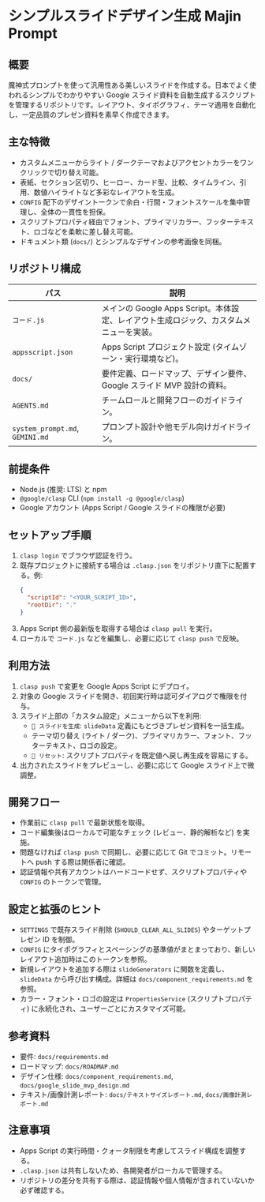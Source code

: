 # シンプルスライドデザイン生成 Majin Prompt

## 概要
魔神式プロンプトを使って汎用性ある美しいスライドを作成する。日本でよく使われるシンプルでわかりやすい Google スライド資料を自動生成するスクリプトを管理するリポジトリです。レイアウト、タイポグラフィ、テーマ適用を自動化し、一定品質のプレゼン資料を素早く作成できます。

## 主な特徴
- カスタムメニューからライト / ダークテーマおよびアクセントカラーをワンクリックで切り替え可能。
- 表紙、セクション区切り、ヒーロー、カード型、比較、タイムライン、引用、数値ハイライトなど多彩なレイアウトを生成。
- `CONFIG` 配下のデザイントークンで余白・行間・フォントスケールを集中管理し、全体の一貫性を担保。
- スクリプトプロパティ経由でフォント、プライマリカラー、フッターテキスト、ロゴなどを柔軟に差し替え可能。
- ドキュメント類 (`docs/`) とシンプルなデザインの参考画像を同梱。

## リポジトリ構成
| パス | 説明 |
| --- | --- |
| `コード.js` | メインの Google Apps Script。本体設定、レイアウト生成ロジック、カスタムメニューを実装。 |
| `appsscript.json` | Apps Script プロジェクト設定 (タイムゾーン・実行環境など)。 |
| `docs/` | 要件定義、ロードマップ、デザイン要件、Google スライド MVP 設計の資料。 |
| `AGENTS.md` | チームロールと開発フローのガイドライン。 |
| `system_prompt.md`, `GEMINI.md` | プロンプト設計や他モデル向けガイドライン。 |

## 前提条件
- Node.js (推奨: LTS) と npm
- `@google/clasp` CLI (`npm install -g @google/clasp`)
- Google アカウント (Apps Script / Google スライドの権限が必要)

## セットアップ手順
1. `clasp login` でブラウザ認証を行う。
2. 既存プロジェクトに接続する場合は `.clasp.json` をリポジトリ直下に配置する。例:
   ```json
   {
     "scriptId": "<YOUR_SCRIPT_ID>",
     "rootDir": "."
   }
   ```
3. Apps Script 側の最新版を取得する場合は `clasp pull` を実行。
4. ローカルで `コード.js` などを編集し、必要に応じて `clasp push` で反映。

## 利用方法
1. `clasp push` で変更を Google Apps Script にデプロイ。
2. 対象の Google スライドを開き、初回実行時は認可ダイアログで権限を付与。
3. スライド上部の「カスタム設定」メニューから以下を利用:
   - `🎨 スライドを生成`: `slideData` 定義にもとづきプレゼン資料を一括生成。
   - テーマ切り替え (ライト / ダーク)、プライマリカラー、フォント、フッターテキスト、ロゴの設定。
   - `🔄 リセット`: スクリプトプロパティを既定値へ戻し再生成を容易にする。
4. 出力されたスライドをプレビューし、必要に応じて Google スライド上で微調整。

## 開発フロー
- 作業前に `clasp pull` で最新状態を取得。
- コード編集後はローカルで可能なチェック (レビュー、静的解析など) を実施。
- 問題なければ `clasp push` で同期し、必要に応じて Git でコミット。リモートへ push する際は関係者に確認。
- 認証情報や共有アカウントはハードコードせず、スクリプトプロパティや `CONFIG` のトークンで管理。

## 設定と拡張のヒント
- `SETTINGS` で既存スライド削除 (`SHOULD_CLEAR_ALL_SLIDES`) やターゲットプレゼン ID を制御。
- `CONFIG` にタイポグラフィとスペーシングの基準値がまとまっており、新しいレイアウト追加時はこのトークンを参照。
- 新規レイアウトを追加する際は `slideGenerators` に関数を定義し、`slideData` から呼び出す構成。詳細は `docs/component_requirements.md` を参照。
- カラー・フォント・ロゴの設定は `PropertiesService` (スクリプトプロパティ) に永続化され、ユーザーごとにカスタマイズ可能。

## 参考資料
- 要件: `docs/requirements.md`
- ロードマップ: `docs/ROADMAP.md`
- デザイン仕様: `docs/component_requirements.md`, `docs/google_slide_mvp_design.md`
- テキスト/画像計測レポート: `docs/テキストサイズレポート.md`, `docs/画像計測レポート.md`

## 注意事項
- Apps Script の実行時間・クォータ制限を考慮してスライド構成を調整する。
- `.clasp.json` は共有しないため、各開発者がローカルで管理する。
- リポジトリの差分を共有する際は、認証情報や個人情報が含まれていないか必ず確認する。

